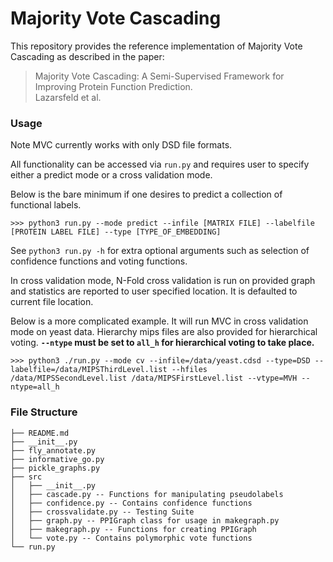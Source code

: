 # Majority Vote Cascading

This repository provides the reference implementation of Majority Vote Cascading as described in the paper:

> Majority Vote Cascading: A Semi-Supervised Framework for Improving Protein Function Prediction.<br>
> Lazarsfeld et al.

### Usage

Note MVC currently works with only DSD file formats.

All functionality can be accessed via `run.py` and requires
user to specify either a predict mode or a cross validation
mode.

Below is the bare minimum if one desires to predict a collection
of functional labels.

```shell
>>> python3 run.py --mode predict --infile [MATRIX FILE] --labelfile [PROTEIN LABEL FILE] --type [TYPE_OF_EMBEDDING]
```

See `python3 run.py -h` for extra optional arguments such as selection of confidence functions and voting functions.

In cross validation mode, N-Fold cross validation is run on provided graph and statistics are reported to user specified location. It is defaulted to current file location.

Below is a more complicated example.
It will run MVC in cross validation mode on yeast data. Hierarchy mips files are also provided for hierarchical voting. **`--ntype` must be set to `all_h` for hierarchical voting to take place.**

```shell
>>> python3 ./run.py --mode cv --infile=/data/yeast.cdsd --type=DSD --labelfile=/data/MIPSThirdLevel.list --hfiles /data/MIPSSecondLevel.list /data/MIPSFirstLevel.list --vtype=MVH --ntype=all_h
```

### File Structure

```shell
├── README.md
├── __init__.py
├── fly_annotate.py
├── informative_go.py
├── pickle_graphs.py
├── src
│   ├── __init__.py
│   ├── cascade.py -- Functions for manipulating pseudolabels
│   ├── confidence.py -- Contains confidence functions
│   ├── crossvalidate.py -- Testing Suite
│   ├── graph.py -- PPIGraph class for usage in makegraph.py
│   ├── makegraph.py -- Functions for creating PPIGraph
│   └── vote.py -- Contains polymorphic vote functions
└── run.py
```
